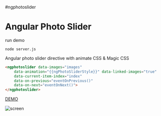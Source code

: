 #ngphotoslider

Angular Photo Slider
====================
run demo
```shell
node server.js
````
Angular photo slider  directive with animate CSS & Magic CSS

```html
<ngphotoslider data-images="images"
    data-animation="{{ngPhotoSliderStyle}}" data-linked-images="true"
    data-current-item-index="index" 
    data-on-previous="eventOnPrevious()"  
    data-on-next="eventOnNext()">
</ngphotoslider>
```

[DEMO](http://162.243.145.98:8082/)

![screen](https://raw.githubusercontent.com/btomashvili/ngphotoslider/master/assets/images/ngphotoslider.png "ngphotoslider")

